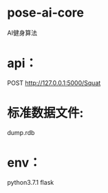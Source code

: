 # pose-ai-core
AI健身算法
# api：
POST http://127.0.0.1:5000/Squat
# 标准数据文件:
dump.rdb
# env：
python3.7.1
flask
